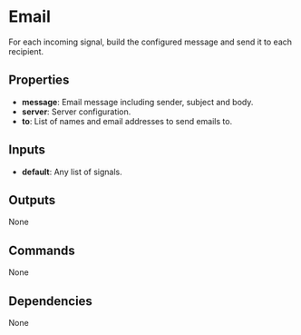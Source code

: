 Email
=====
For each incoming signal, build the configured message and send it to each recipient.

Properties
----------
- **message**: Email message including sender, subject and body.
- **server**: Server configuration.
- **to**: List of names and email addresses to send emails to.

Inputs
------
- **default**: Any list of signals.

Outputs
-------
None

Commands
--------
None

Dependencies
------------
None
